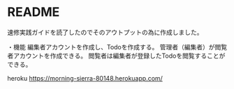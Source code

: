# README

速修実践ガイドを読了したのでそのアウトプットの為に作成しました。

・機能
編集者アカウントを作成し、Todoを作成する。
管理者（編集者）が閲覧者アカウントを作成できる。
閲覧者は編集者が登録したTodoを閲覧することができる。

heroku
https://morning-sierra-80148.herokuapp.com/
